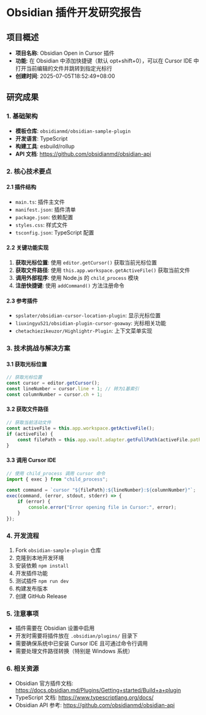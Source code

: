 # Obsidian 插件开发研究报告

## 项目概述

-   **项目名称**: Obsidian Open in Cursor 插件
-   **功能**: 在 Obsidian 中添加快捷键（默认 opt+shift+0），可以在 Cursor IDE 中打开当前编辑的文件并跳转到指定光标行
-   **创建时间**: 2025-07-05T18:52:49+08:00

## 研究成果

### 1. 基础架构

-   **模板仓库**: `obsidianmd/obsidian-sample-plugin`
-   **开发语言**: TypeScript
-   **构建工具**: esbuild/rollup
-   **API 文档**: https://github.com/obsidianmd/obsidian-api

### 2. 核心技术要点

#### 2.1 插件结构

-   `main.ts`: 插件主文件
-   `manifest.json`: 插件清单
-   `package.json`: 依赖配置
-   `styles.css`: 样式文件
-   `tsconfig.json`: TypeScript 配置

#### 2.2 关键功能实现

1. **获取光标位置**: 使用 `editor.getCursor()` 获取当前光标位置
2. **获取文件路径**: 使用 `this.app.workspace.getActiveFile()` 获取当前文件
3. **调用外部程序**: 使用 Node.js 的 `child_process` 模块
4. **注册快捷键**: 使用 `addCommand()` 方法注册命令

#### 2.3 参考插件

-   `spslater/obsidian-cursor-location-plugin`: 显示光标位置
-   `liuxingyu521/obsidian-plugin-cursor-goaway`: 光标相关功能
-   `chetachiezikeuzor/Highlightr-Plugin`: 上下文菜单实现

### 3. 技术挑战与解决方案

#### 3.1 获取光标位置

```typescript
// 获取光标位置
const cursor = editor.getCursor();
const lineNumber = cursor.line + 1; // 转为1基索引
const columnNumber = cursor.ch + 1;
```

#### 3.2 获取文件路径

```typescript
// 获取当前活动文件
const activeFile = this.app.workspace.getActiveFile();
if (activeFile) {
	const filePath = this.app.vault.adapter.getFullPath(activeFile.path);
}
```

#### 3.3 调用 Cursor IDE

```typescript
// 使用 child_process 调用 cursor 命令
import { exec } from "child_process";

const command = `cursor "${filePath}:${lineNumber}:${columnNumber}"`;
exec(command, (error, stdout, stderr) => {
	if (error) {
		console.error("Error opening file in Cursor:", error);
	}
});
```

### 4. 开发流程

1. Fork `obsidian-sample-plugin` 仓库
2. 克隆到本地开发环境
3. 安装依赖 `npm install`
4. 开发插件功能
5. 测试插件 `npm run dev`
6. 构建发布版本
7. 创建 GitHub Release

### 5. 注意事项

-   插件需要在 Obsidian 设置中启用
-   开发时需要将插件放在 `.obsidian/plugins/` 目录下
-   需要确保系统中已安装 Cursor IDE 且可通过命令行调用
-   需要处理文件路径转换（特别是 Windows 系统）

### 6. 相关资源

-   Obsidian 官方插件文档: https://docs.obsidian.md/Plugins/Getting+started/Build+a+plugin
-   TypeScript 文档: https://www.typescriptlang.org/docs/
-   Obsidian API 参考: https://github.com/obsidianmd/obsidian-api
